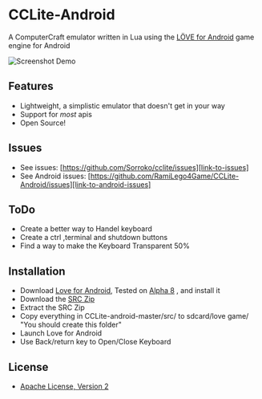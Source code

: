CCLite-Android
==============

A ComputerCraft emulator written in Lua using the [LÖVE for Android][link-to-android-love] game engine for Android

![Screenshot Demo][image-screenshot-1]

Features
--------
- Lightweight, a simplistic emulator that doesn't get in your way
- Support for _most_ apis
- Open Source!

Issues
------
- See issues: [https://github.com/Sorroko/cclite/issues][link-to-issues]
- See Android issues: [https://github.com/RamiLego4Game/CCLite-Android/issues][link-to-android-issues]

ToDo
----
- Create a better way to Handel keyboard
- Create a ctrl ,terminal and shutdown buttons
- Find a way to make the Keyboard Transparent 50%

Installation
------------
- Download [Love for Android][link-to-android-love], Tested on [Alpha 8][link-to-android-love-download] , and install it
- Download the [SRC Zip][link-to-src]
- Extract the SRC Zip
- Copy everything in CCLite-android-master/src/ to sdcard/love game/ "You should create this folder"
- Launch Love for Android
- Use Back/return key to Open/Close Keyboard

License
-------
- [Apache License, Version 2][apache-license]


[image-screenshot-1]:https://dl.dropboxusercontent.com/u/53730212/cclove_demo.png
[link-to-src]:https://codeload.github.com/RamiLego4Game/CCLite-Android/zip/master
[link-to-love]:http://love2d.org/
[link-to-android-love]:https://bitbucket.org/MartinFelis/love-android-sdl2/downloads
[link-to-android-love-download]:https://bitbucket.org/MartinFelis/love-android-sdl2/downloads/love_android_sdl2_alpha8.apk
[link-to-issues]:https://github.com/Sorroko/cclite/issues
[link-to-android-issues]:https://github.com/RamiLego4Game/CCLite-Android/issues
[apache-license]:http://www.apache.org/licenses/LICENSE-2.0.html
